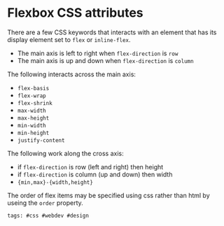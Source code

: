# Flexbox CSS attributes

There are a few CSS keywords that interacts with an element that has its display element set to `flex` or `inline-flex`.

- The main axis is left to right when `flex-direction` is `row`
- The main axis is up and down when `flex-direction` is `column`

The following interacts across the main axis:

- `flex-basis`
- `flex-wrap`
- `flex-shrink`
- `max-width`
- `max-height`
- `min-width`
- `min-height`
- `justify-content`

The following work along the cross axis:

- if `flex-direction` is row (left and right) then height
- if `flex-direction` is column (up and down) then width
- `{min,max}-{width,height}`

The order of flex items may be specified using css rather than html by useing the `order` property.

    tags: #css #webdev #design
